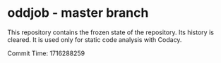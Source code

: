 # oddjob - master branch

This repository contains the frozen state of the repository.
Its history is cleared. It is used only for static code
analysis with Codacy.

Commit Time: 1716288259